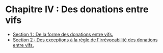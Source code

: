 # Chapitre IV : Des donations entre vifs

- [Section 1 : De la forme des donations entre vifs.](section-1)
- [Section 2 : Des exceptions à la règle de l'irrévocabilité des donations entre vifs.](section-2)
